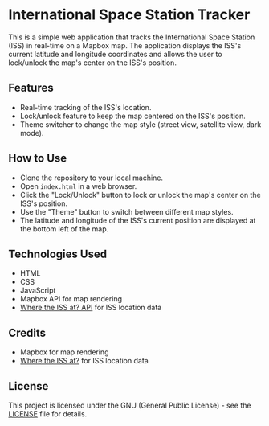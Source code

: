 # International Space Station Tracker
This is a simple web application that tracks the International Space Station (ISS) in real-time on a Mapbox map. The application displays the ISS's current latitude and longitude coordinates and allows the user to lock/unlock the map's center on the ISS's position.

## Features
- Real-time tracking of the ISS's location.
- Lock/unlock feature to keep the map centered on the ISS's position.
- Theme switcher to change the map style (street view, satellite view, dark mode).

## How to Use
- Clone the repository to your local machine.
- Open `index.html` in a web browser.
- Click the "Lock/Unlock" button to lock or unlock the map's center on the ISS's position.
- Use the "Theme" button to switch between different map styles.
- The latitude and longitude of the ISS's current position are displayed at the bottom left of the map.

## Technologies Used
- HTML
- CSS
- JavaScript
- Mapbox API for map rendering
- [Where the ISS at? API](https://wheretheiss.at/) for ISS location data

## Credits
- Mapbox for map rendering
- [Where the ISS at?](https://wheretheiss.at/) for ISS location data

## License
This project is licensed under the GNU (General Public License) - see the [LICENSE](https://github.com/Roblify/ISS-Tracker-Project-Open-Source/blob/main/LICENSE) file for details.
